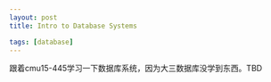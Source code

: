 ```yaml
---
layout: post
title: Intro to Database Systems

tags: [database]
---
```


跟着cmu15-445学习一下数据库系统，因为大三数据库没学到东西。TBD